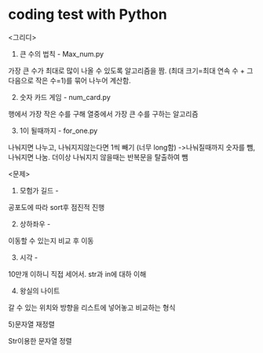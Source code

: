 # coding test with Python


<그리디>

1) 큰 수의 법칙 - Max_num.py

가장 큰 수가 최대로 많이 나올 수 있도록 알고리즘을 짬. (최대 크기=최대 연속 수 + 그 다음으로 작은 수=1)를 묶어 나누어 계산함.


2) 숫자 카드 게임 - num_card.py

행에서 가장 작은 수를 구해 열중에서 가장 큰 수를 구하는 알고리즘


3) 1이 될때까지 - for_one.py

나눠지면 나누고, 나눠지지않는다면 1씩 빼기
(너무 long함)
->나눠질때까지 숫자를 뺌, 나눠지면 나눔. 더이상 나눠지지 않을때는 반복문을 탈출하여 뺌


<문제>

1) 모험가 길드 - 

공포도에 따라 sort후 점진적 진행


2) 상하좌우 - 

이동할 수 있는지 비교 후 이동


3) 시각 - 

10만개 이하니 직접 세어서. str과 in에 대하 이해


4) 왕실의 나이트

갈 수 있는 위치와 방향을 리스트에 넣어놓고 비교하는 형식


5)문자열 재정렬

Str이용한 문자열 정렬
